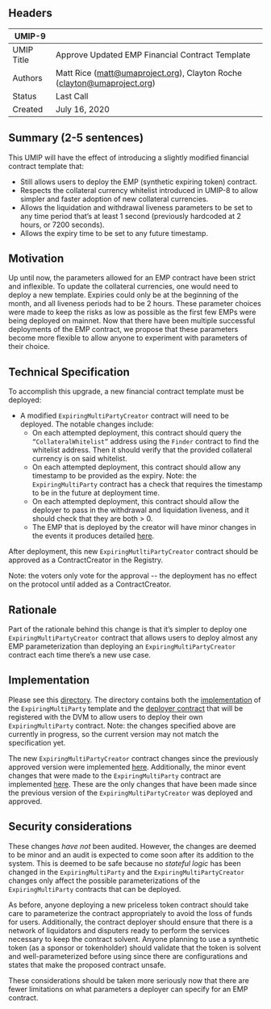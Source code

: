 ## Headers
| UMIP-9     |                                                                                                                                          |
|------------|------------------------------------------------------------------------------------------------------------------------------------------|
| UMIP Title | Approve Updated EMP Financial Contract Template              |
| Authors    | Matt Rice (matt@umaproject.org), Clayton Roche (clayton@umaproject.org) |
| Status     | Last Call                                                                                                                                    |
| Created    | July 16, 2020                                                                                                                           |

## Summary (2-5 sentences)
This UMIP will have the effect of introducing a slightly modified financial contract template that:
- Still allows users to deploy the EMP (synthetic expiring token) contract.
- Respects the collateral currency whitelist introduced in UMIP-8 to allow simpler and faster adoption of new collateral currencies.
- Allows the liquidation and withdrawal liveness parameters to be set to any time period that’s at least 1 second (previously hardcoded at 2 hours, or 7200 seconds).
- Allows the expiry time to be set to any future timestamp.

## Motivation
Up until now, the parameters allowed for an EMP contract have been strict and inflexible. To update the collateral currencies, one would need to deploy a new template. Expiries could only be at the beginning of the month, and all liveness periods had to be 2 hours. These parameter choices were made to keep the risks as low as possible as the first few EMPs were being deployed on mainnet. Now that there have been multiple successful deployments of the EMP contract, we propose that these parameters become more flexible to allow anyone to experiment with parameters of their choice.

## Technical Specification
To accomplish this upgrade, a new financial contract template must be deployed:
- A modified `ExpiringMultiPartyCreator` contract will need to be deployed. The notable changes include:
	- On each attempted deployment, this contract should query the `“CollateralWhitelist”` address using the `Finder` contract to find the whitelist address. Then it should verify that the provided collateral currency is on said whitelist.
	- On each attempted deployment, this contract should allow any timestamp to be provided as the expiry. Note: the `ExpiringMultiParty` contract has a check that requires the timestamp to be in the future at deployment time.
	- On each attempted deployment, this contract should allow the deployer to pass in the withdrawal and liquidation liveness, and it should check that they are both > 0.
	- The EMP that is deployed by the creator will have minor changes in the events it produces detailed [here](https://github.com/UMAprotocol/protocol/pull/1753).

After deployment, this new `ExpiringMutltiPartyCreator` contract should be approved as a ContractCreator in the Registry.

Note: the voters only vote for the approval -- the deployment has no effect on the protocol until added as a ContractCreator.

## Rationale

Part of the rationale behind this change is that it’s simpler to deploy one `ExpiringMultiPartyCreator` contract that allows users to deploy almost any EMP parameterization than deploying an `ExpiringMultiPartyCreator` contract each time there’s a new use case.

## Implementation

Please see this [directory](https://github.com/UMAprotocol/protocol/tree/master/core/contracts/financial-templates/expiring-multiparty). The directory contains both the [implementation](https://github.com/UMAprotocol/protocol/blob/master/core/contracts/financial-templates/expiring-multiparty/ExpiringMultiParty.sol) of the `ExpiringMultiParty` template and the [deployer contract](https://github.com/UMAprotocol/protocol/blob/master/core/contracts/financial-templates/expiring-multiparty/ExpiringMultiPartyCreator.sol) that will be registered with the DVM to allow users to deploy their own `ExpiringMultiParty` contract. Note: the changes specified above are currently in progress, so the current version may not match the specification yet.

The new `ExpiringMultiPartyCreator` contract changes since the previously approved version were implemented [here](https://github.com/UMAprotocol/protocol/pull/1746). Additionally, the minor event changes that were made to the `ExpiringMultiParty` contract are implemented [here](https://github.com/UMAprotocol/protocol/pull/1753). These are the only changes that have been made since the previous version of the `ExpiringMultiPartyCreator` was deployed and approved.

## Security considerations
These changes *have not* been audited. However, the changes are deemed to be minor and an audit is expected to come soon after its addition to the system. This is deemed to be safe because no *stateful logic* has been changed in the `ExpiringMultiParty` and the `ExpiringMultiPartyCreator` changes only affect the possible parameterizations of the `ExpiringMultiParty` contracts that can be deployed.

As before, anyone deploying a new priceless token contract should take care to parameterize the contract appropriately to avoid the loss of funds for users. Additionally, the contract deployer should ensure that there is a network of liquidators and disputers ready to perform the services necessary to keep the contract solvent. Anyone planning to use a synthetic token (as a sponsor or tokenholder) should validate that the token is solvent and well-parameterized before using since there are configurations and states that make the proposed contract unsafe.

These considerations should be taken more seriously now that there are fewer limitations on what parameters a deployer can specify for an EMP contract.
